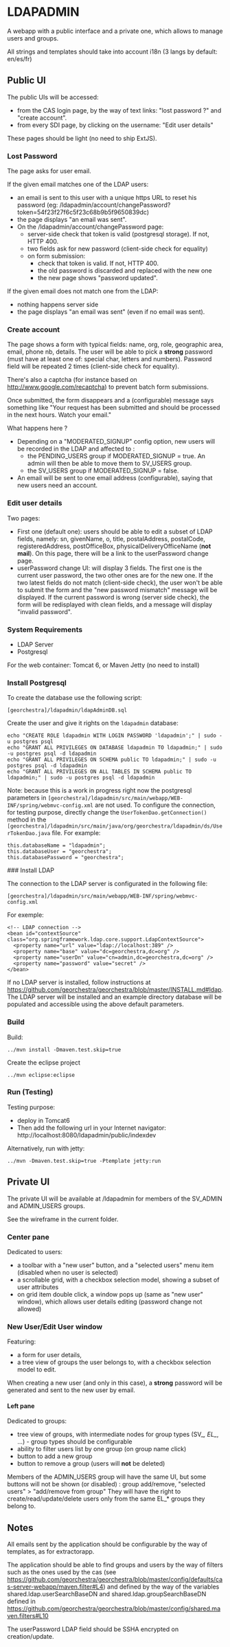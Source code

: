 LDAPADMIN
=========

A webapp with a public interface and a private one, which allows to manage users and groups.

All strings and templates should take into account i18n (3 langs by default: en/es/fr)

Public UI
---------

The public UIs will be accessed:
 * from the CAS login page, by the way of text links: "lost password ?" and "create account".
 * from every SDI page, by clicking on the username: "Edit user details"

These pages should be light (no need to ship ExtJS).

### Lost Password

The page asks for user email.

If the given email matches one of the LDAP users:
 * an email is sent to this user with a unique https URL to reset his password (eg: /ldapadmin/account/changePassword?token=54f23f27f6c5f23c68b9b5f9650839dc)
 * the page displays "an email was sent".
 * On the /ldapadmin/account/changePassword page:
   * server-side check that token is valid (postgresql storage). If not, HTTP 400.
   * two fields ask for new password (client-side check for equality)
   * on form submission:
     * check that token is valid. If not, HTTP 400.
     * the old password is discarded and replaced with the new one
     * the new page shows "password updated".

If the given email does not match one from the LDAP:
 * nothing happens server side
 * the page displays "an email was sent" (even if no email was sent).

### Create account

The page shows a form with typical fields: name, org, role, geographic area, email, phone nb, details. 
The user will be able to pick a **strong** password (must have at least one of: special char, letters and numbers). 
Password field will be repeated 2 times (client-side check for equality).

There's also a captcha (for instance based on http://www.google.com/recaptcha) to prevent batch form submissions.

Once submitted, the form disappears and a (configurable) message says something like "Your request has been submitted and should be processed in the next hours. Watch your email."

What happens here ? 
 * Depending on a "MODERATED_SIGNUP" config option, new users will be recorded in the LDAP and affected to :
   * the PENDING_USERS group if MODERATED_SIGNUP = true. An admin will then be able to move them to SV_USERS group.
   * the SV_USERS group if MODERATED_SIGNUP = false.
 * An email will be sent to one email address (configurable), saying that new users need an account.

### Edit user details

Two pages: 
 * First one (default one): users should be able to edit a subset of LDAP fields, namely: sn, givenName, o, title, postalAddress, postalCode, registeredAddress, postOfficeBox, physicalDeliveryOfficeName (**not mail**). On this page, there will be a link to the userPassword change page.
 * userPassword change UI: will display 3 fields. The first one is the current user password, the two other ones are for the new one. If the two latest fields do not match (client-side check), the user won't be able to submit the form and the "new password mismatch" message will be displayed. If the current password is wrong (server side check), the form will be redisplayed with clean fields, and a message will display "invalid password".


### System Requirements

 * LDAP Server
 * Postgresql

For the web container: Tomcat 6, or Maven Jetty (no need to install)

### Install Postgresql

To create the database use the following script:

```
[georchestra]/ldapadmin/ldapAdminDB.sql
```

Create the user and give it rights on the `ldapadmin` database:

```
echo "CREATE ROLE ldapadmin WITH LOGIN PASSWORD 'ldapadmin';" | sudo -u postgres psql
echo "GRANT ALL PRIVILEGES ON DATABASE ldapadmin TO ldapadmin;" | sudo -u postgres psql -d ldapadmin
echo "GRANT ALL PRIVILEGES ON SCHEMA public TO ldapadmin;" | sudo -u postgres psql -d ldapadmin
echo "GRANT ALL PRIVILEGES ON ALL TABLES IN SCHEMA public TO ldapadmin;" | sudo -u postgres psql -d ldapadmin
```

Note: because this is a work in progress right now the postgresql parameters in `[georchestra]/ldapadmin/src/main/webapp/WEB-INF/spring/webmvc-config.xml` are not used.
To configure the connection, for testing purpose, directly change the `UserTokenDao.getConnection()` method in the `[georchestra]/ldapadmin/src/main/java/org/georchestra/ldapadmin/ds/UserTokenDao.java` file. For example:

```
this.databaseName = "ldapadmin";
this.databaseUser = "georchestra";
this.databasePassword = "georchestra";
```

### Install LDAP

The connection to the LDAP server is configurated in the following file:

```
[georchestra]/ldapadmin/src/main/webapp/WEB-INF/spring/webmvc-config.xml
```

For exemple:

```
<!-- LDAP connection -->
<bean id="contextSource" class="org.springframework.ldap.core.support.LdapContextSource">
  <property name="url" value="ldap://localhost:389" />
  <property name="base" value="dc=georchestra,dc=org" />
  <property name="userDn" value="cn=admin,dc=georchestra,dc=org" />
  <property name="password" value="secret" />
</bean>
```

If no LDAP server is installed, follow instructions at https://github.com/georchestra/georchestra/blob/master/INSTALL.md#ldap.
The LDAP server will be installed and an example directory database will be populated and accessible using the above default parameters.

### Build

Build:

```
../mvn install -Dmaven.test.skip=true
```

Create the eclipse project

```
../mvn eclipse:eclipse
```


### Run (Testing)

Testing purpose: 

 * deploy in Tomcat6
 * Then add the following url in your Internet navigator:
   http://localhost:8080/ldapadmin/public/indexdev

Alternatively, run with jetty:

```
../mvn -Dmaven.test.skip=true -Ptemplate jetty:run
```


Private UI
----------

The private UI will be available at /ldapadmin for members of the SV_ADMIN and ADMIN_USERS groups.

See the wireframe in the current folder.

### Center pane 

Dedicated to users:
 * a toolbar with a "new user" button, and a "selected users" menu item (disabled when no user is selected)
 * a scrollable grid, with a checkbox selection model, showing a subset of user attributes
 * on grid item double click, a window pops up (same as "new user" window), which allows user details editing (password change not allowed)

### New User/Edit User window

Featuring:
 * a form for user details,
 * a tree view of groups the user belongs to, with a checkbox selection model to edit. 

When creating a new user (and only in this case), a **strong** password will be generated and sent to the new user by email.


#### Left pane 

Dedicated to groups:
 * tree view of groups, with intermediate nodes for group types (SV_*, EL_*, ...) - group types should be configurable
 * ability to filter users list by one group (on group name click)
 * button to add a new group 
 * button to remove a group (users will **not** be deleted)


Members of the ADMIN_USERS group will have the same UI, but some buttons will not be shown (or disabled) : group add/remove, "selected users" > "add/remove from group"
They will have the right to create/read/update/delete users only from the same EL_* groups they belong to.

Notes
-----

All emails sent by the application should be configurable by the way of templates, as for extractorapp.

The application should be able to find groups and users by the way of filters such as the ones used by the cas (see https://github.com/georchestra/georchestra/blob/master/config/defaults/cas-server-webapp/maven.filter#L4) and defined by the way of the variables shared.ldap.userSearchBaseDN and shared.ldap.groupSearchBaseDN defined in https://github.com/georchestra/georchestra/blob/master/config/shared.maven.filters#L10

The userPassword LDAP field should be SSHA encrypted on creation/update.



